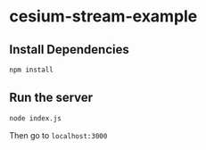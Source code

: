 # cesium-stream-example

## Install Dependencies
```sh
npm install
```

## Run the server
```sh
node index.js
```

Then go to `localhost:3000`
